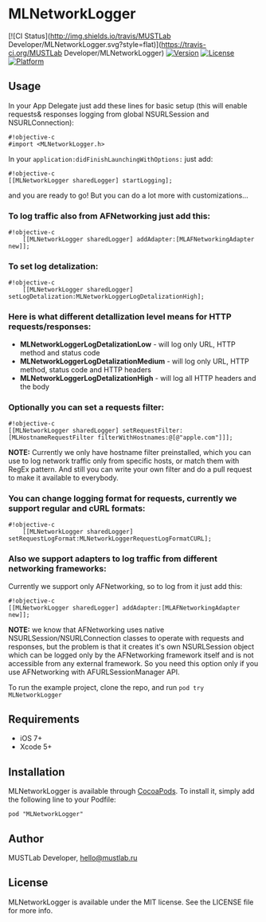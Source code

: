 # MLNetworkLogger

[![CI Status](http://img.shields.io/travis/MUSTLab Developer/MLNetworkLogger.svg?style=flat)](https://travis-ci.org/MUSTLab Developer/MLNetworkLogger)
[![Version](https://img.shields.io/cocoapods/v/MLNetworkLogger.svg?style=flat)](http://cocoadocs.org/docsets/MLNetworkLogger)
[![License](https://img.shields.io/cocoapods/l/MLNetworkLogger.svg?style=flat)](http://cocoadocs.org/docsets/MLNetworkLogger)
[![Platform](https://img.shields.io/cocoapods/p/MLNetworkLogger.svg?style=flat)](http://cocoadocs.org/docsets/MLNetworkLogger)

## Usage

In your App Delegate just add these lines for basic setup (this will enable requests& responses logging from global NSURLSession and NSURLConnection):

```
#!objective-c
#import <MLNetworkLogger.h>
```
In your `application:didFinishLaunchingWithOptions:` just add:
```
#!objective-c
[[MLNetworkLogger sharedLogger] startLogging];
```
and you are ready to go! But you can do a lot more with customizations...

### To log traffic also from AFNetworking just add this:
```
#!objective-c
    [[MLNetworkLogger sharedLogger] addAdapter:[MLAFNetworkingAdapter new]];
```

### To set log detalization:
```
#!objective-c
    [[MLNetworkLogger sharedLogger] setLogDetalization:MLNetworkLoggerLogDetalizationHigh];
```

### Here is what different detallization level means for HTTP requests/responses:
* **MLNetworkLoggerLogDetalizationLow** - will log only URL, HTTP method and status code
* **MLNetworkLoggerLogDetalizationMedium** - will log only URL, HTTP method, status code and HTTP headers
* **MLNetworkLoggerLogDetalizationHigh** - will log all HTTP headers and the body

### Optionally you can set a requests filter:
```
#!objective-c
[[MLNetworkLogger sharedLogger] setRequestFilter:[MLHostnameRequestFilter filterWithHostnames:@[@"apple.com"]]];
```
**NOTE:** Currently we only have hostname filter preinstalled, which you can use to log network traffic only from specific hosts, or match them with RegEx pattern. And still you can write your own filter and do a pull request to make it available to everybody.

### You can change logging format for requests, currently we support regular and cURL formats:
```
#!objective-c
    [[MLNetworkLogger sharedLogger] setRequestLogFormat:MLNetworkLoggerRequestLogFormatCURL];
```

### Also we support adapters to log traffic from different networking frameworks:

Currently we support only AFNetworking, so to log from it just add this:
```
#!objective-c
[[MLNetworkLogger sharedLogger] addAdapter:[MLAFNetworkingAdapter new]];
```
**NOTE:** we know that AFNetworking uses native NSURLSession/NSURLConnection classes to operate with requests and responses, but the problem is that it creates it's own NSURLSession object which can be logged only by the AFNetworking framework itself and is not accessible from any external framework. So you need this option only if you use AFNetworking with AFURLSessionManager API.

To run the example project, clone the repo, and run `pod try MLNetworkLogger`

## Requirements

* iOS 7+
* Xcode 5+

## Installation

MLNetworkLogger is available through [CocoaPods](http://cocoapods.org). To install
it, simply add the following line to your Podfile:

    pod "MLNetworkLogger"

## Author

MUSTLab Developer, hello@mustlab.ru

## License

MLNetworkLogger is available under the MIT license. See the LICENSE file for more info.